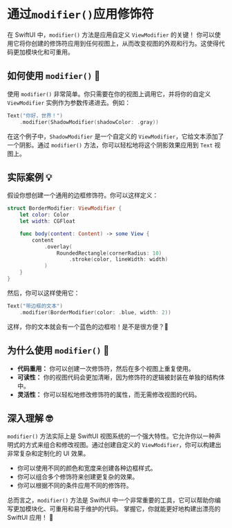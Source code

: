 ﻿# 通过`modifier()`应用修饰符

在 SwiftUI 中，`modifier()` 方法是应用自定义 `ViewModifier` 的关键！ 你可以使用它将你创建的修饰符应用到任何视图上，从而改变视图的外观和行为。这使得代码更加模块化和可重用。

## 如何使用 `modifier()` 🤔

使用 `modifier()` 非常简单。你只需要在你的视图上调用它，并将你的自定义 `ViewModifier` 实例作为参数传递进去。例如：

```swift
Text("你好，世界！")
    .modifier(ShadowModifier(shadowColor: .gray))
```

在这个例子中，`ShadowModifier` 是一个自定义的 `ViewModifier`，它给文本添加了一个阴影。通过 `modifier()` 方法，你可以轻松地将这个阴影效果应用到 `Text` 视图上。

## 实际案例 💡

假设你想创建一个通用的边框修饰符。你可以这样定义：

```swift
struct BorderModifier: ViewModifier {
    let color: Color
    let width: CGFloat

    func body(content: Content) -> some View {
        content
            .overlay(
                RoundedRectangle(cornerRadius: 10)
                    .stroke(color, lineWidth: width)
            )
    }
}
```

然后，你可以这样使用它：

```swift
Text("带边框的文本")
    .modifier(BorderModifier(color: .blue, width: 2))
```

这样，你的文本就会有一个蓝色的边框啦！是不是很方便？🎉

## 为什么使用 `modifier()` 🌟

*   **代码重用：** 你可以创建一次修饰符，然后在多个视图上重复使用。
*   **可读性：** 你的视图代码会更加清晰，因为修饰符的逻辑被封装在单独的结构体中。
*   **灵活性：** 你可以轻松地修改修饰符的属性，而无需修改视图的代码。

## 深入理解 🤓

`modifier()` 方法实际上是 SwiftUI 视图系统的一个强大特性。它允许你以一种声明式的方式来组合和修改视图。通过创建自定义的 `ViewModifier`，你可以构建出非常复杂和定制化的 UI 效果。

*   你可以使用不同的颜色和宽度来创建各种边框样式。
*   你可以组合多个修饰符来创建更复杂的效果。
*   你可以根据不同的条件应用不同的修饰符。

总而言之，`modifier()` 方法是 SwiftUI 中一个非常重要的工具，它可以帮助你编写更加模块化、可重用和易于维护的代码。 掌握它，你就能更好地构建出漂亮的 SwiftUI 应用！ 🥳
